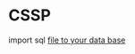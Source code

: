 # CSSP
import sql <a href = 'https://drive.google.com/file/d/1ZyTLkTv-8VTj-RVA1t3aD7B2P4l66c4z/view?usp=sharing'> file to your data base

